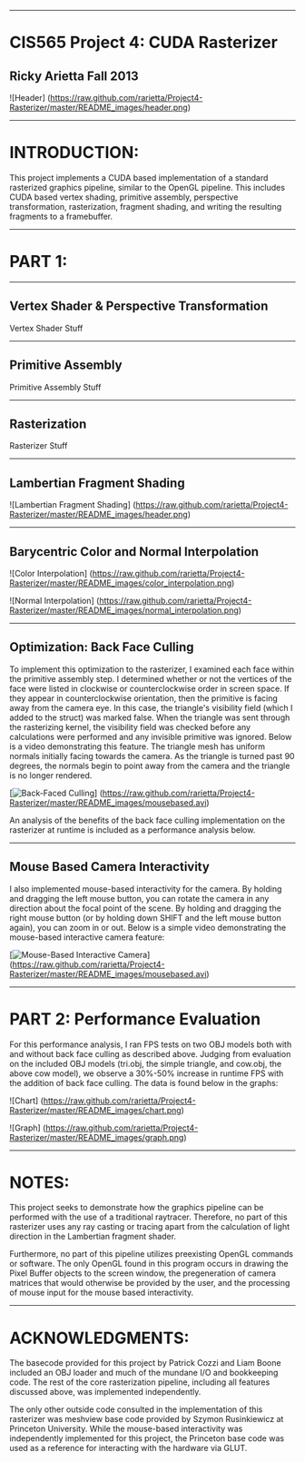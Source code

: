 -------------------------------------------------------------------------------
CIS565 Project 4: CUDA Rasterizer
===============================================================================
Ricky Arietta Fall 2013
-------------------------------------------------------------------------------

![Header] (https://raw.github.com/rarietta/Project4-Rasterizer/master/README_images/header.png)

-------------------------------------------------------------------------------
INTRODUCTION:
===============================================================================

This project implements a CUDA based implementation of a standard rasterized 
graphics pipeline, similar to the OpenGL pipeline. This includes CUDA based 
vertex shading, primitive assembly, perspective transformation, rasterization, 
fragment shading, and writing the resulting fragments to a framebuffer. 

-------------------------------------------------------------------------------
PART 1: 
===============================================================================
-------------------------------------------------------------------------------
Vertex Shader & Perspective Transformation
-------------------------------------------------------------------------------

Vertex Shader Stuff

-------------------------------------------------------------------------------
Primitive Assembly
-------------------------------------------------------------------------------

Primitive Assembly Stuff

-------------------------------------------------------------------------------
Rasterization
-------------------------------------------------------------------------------

Rasterizer Stuff

-------------------------------------------------------------------------------
Lambertian Fragment Shading
-------------------------------------------------------------------------------

![Lambertian Fragment Shading] (https://raw.github.com/rarietta/Project4-Rasterizer/master/README_images/header.png)

-------------------------------------------------------------------------------
Barycentric Color and Normal Interpolation
-------------------------------------------------------------------------------

![Color Interpolation] (https://raw.github.com/rarietta/Project4-Rasterizer/master/README_images/color_interpolation.png)

![Normal Interpolation] (https://raw.github.com/rarietta/Project4-Rasterizer/master/README_images/normal_interpolation.png)

-------------------------------------------------------------------------------
Optimization: Back Face Culling
-------------------------------------------------------------------------------

To implement this optimization to the rasterizer, I examined each face within the
primitive assembly step. I determined whether or not the vertices of the face
were listed in clockwise or counterclockwise order in screen space. If they appear
in counterclockwise orientation, then the primitive is facing away from the camera
eye. In this case, the triangle's visibility field (which I added to the struct)
was marked false. When the triangle was sent through the rasterizing kernel,
the visibility field was checked before any calculations were performed and
any invisible primitive was ignored. Below is a video demonstrating this feature.
The triangle mesh has uniform normals initially facing towards the camera. As the
triangle is turned past 90 degrees, the normals begin to point away from the
camera and the triangle is no longer rendered.

[![Back-Faced Culling](https://raw.github.com/rarietta/Project4-Rasterizer/master/README_images/video_shot_2.png)] (https://raw.github.com/rarietta/Project4-Rasterizer/master/README_images/mousebased.avi)

An analysis of the benefits of the back face culling implementation on the
rasterizer at runtime is included as a performance analysis below.

-------------------------------------------------------------------------------
Mouse Based Camera Interactivity
-------------------------------------------------------------------------------

I also implemented mouse-based interactivity for the camera. By holding and dragging
the left mouse button, you can rotate the camera in any direction about the focal
point of the scene. By holding and dragging the right mouse button (or by holding
down SHIFT and the left mouse button again), you can zoom in or out. Below is a 
simple video demonstrating the mouse-based interactive camera feature:

[![Mouse-Based Interactive Camera](https://raw.github.com/rarietta/Project4-Rasterizer/master/README_images/video_shot_1.png)] (https://raw.github.com/rarietta/Project4-Rasterizer/master/README_images/mousebased.avi)

-------------------------------------------------------------------------------
PART 2: Performance Evaluation
===============================================================================

For this performance analysis, I ran FPS tests on two OBJ models both with and
without back face culling as described above. Judging from evaluation on the
included OBJ models (tri.obj, the simple triangle, and cow.obj, the above cow 
model), we observe a 30%-50% increase in runtime FPS with the addition of
back face culling. The data is found below in the graphs:

![Chart] (https://raw.github.com/rarietta/Project4-Rasterizer/master/README_images/chart.png)

![Graph] (https://raw.github.com/rarietta/Project4-Rasterizer/master/README_images/graph.png)

-------------------------------------------------------------------------------
NOTES:
===============================================================================

This project seeks to demonstrate how the graphics pipeline can be performed
with the use of a traditional raytracer. Therefore, no part of this rasterizer
uses any ray casting or tracing apart from the calculation of light direction 
in the Lambertian fragment shader.

Furthermore, no part of this pipeline utilizes preexisting OpenGL commands or
software. The only OpenGL found in this program occurs in drawing the Pixel Buffer
objects to the screen window, the pregeneration of camera matrices that would
otherwise be provided by the user, and the processing of mouse input for the
mouse based interactivity.

-------------------------------------------------------------------------------
ACKNOWLEDGMENTS:
===============================================================================

The basecode provided for this project by Patrick Cozzi and Liam Boone included 
an OBJ loader and much of the mundane I/O and bookkeeping code. The rest of the 
core rasterization pipeline, including all features discussed above, was 
implemented independently.

The only other outside code consulted in the implementation of this rasterizer
was meshview base code provided by Szymon Rusinkiewicz at Princeton University.
While the mouse-based interactivity was independently implemented for this project,
the Princeton base code was used as a reference for interacting with the hardware
via GLUT.
